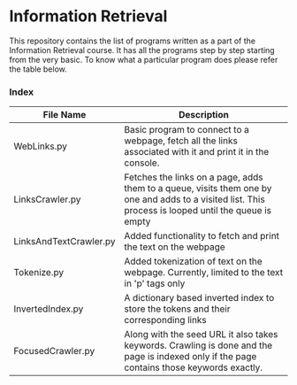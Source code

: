 # Information Retrieval
This repository contains the list of programs written as a part of the Information Retrieval course. It has all the programs step by step starting from the very basic. To know what a particular program does please refer the table below.

### Index
File Name | Description
--- | ---
WebLinks.py | Basic program to connect to a webpage, fetch all the links associated with it and print it in the console.
LinksCrawler.py | Fetches the links on a page, adds them to a queue, visits them one by one and adds to a visited list. This process is looped until the queue is empty
LinksAndTextCrawler.py | Added functionality to fetch and print the text on the webpage
Tokenize.py | Added tokenization of text on the webpage. Currently, limited to the text in 'p' tags only
InvertedIndex.py | A dictionary based inverted index to store the tokens and their corresponding links
FocusedCrawler.py | Along with the seed URL it also takes keywords. Crawling is done and the page is indexed only if the page contains those keywords exactly.
